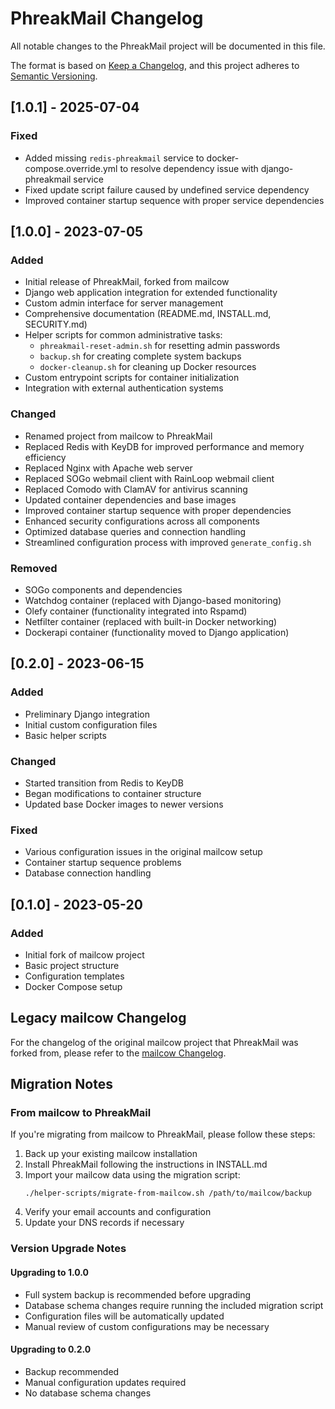 # PhreakMail Changelog

All notable changes to the PhreakMail project will be documented in this file.

The format is based on [Keep a Changelog](https://keepachangelog.com/en/1.0.0/),
and this project adheres to [Semantic Versioning](https://semver.org/spec/v2.0.0.html).

## [1.0.1] - 2025-07-04

### Fixed
- Added missing `redis-phreakmail` service to docker-compose.override.yml to resolve dependency issue with django-phreakmail service
- Fixed update script failure caused by undefined service dependency
- Improved container startup sequence with proper service dependencies

## [1.0.0] - 2023-07-05

### Added
- Initial release of PhreakMail, forked from mailcow
- Django web application integration for extended functionality
- Custom admin interface for server management
- Comprehensive documentation (README.md, INSTALL.md, SECURITY.md)
- Helper scripts for common administrative tasks:
  - `phreakmail-reset-admin.sh` for resetting admin passwords
  - `backup.sh` for creating complete system backups
  - `docker-cleanup.sh` for cleaning up Docker resources
- Custom entrypoint scripts for container initialization
- Integration with external authentication systems

### Changed
- Renamed project from mailcow to PhreakMail
- Replaced Redis with KeyDB for improved performance and memory efficiency
- Replaced Nginx with Apache web server
- Replaced SOGo webmail client with RainLoop webmail client
- Replaced Comodo with ClamAV for antivirus scanning
- Updated container dependencies and base images
- Improved container startup sequence with proper dependencies
- Enhanced security configurations across all components
- Optimized database queries and connection handling
- Streamlined configuration process with improved `generate_config.sh`

### Removed
- SOGo components and dependencies
- Watchdog container (replaced with Django-based monitoring)
- Olefy container (functionality integrated into Rspamd)
- Netfilter container (replaced with built-in Docker networking)
- Dockerapi container (functionality moved to Django application)

## [0.2.0] - 2023-06-15

### Added
- Preliminary Django integration
- Initial custom configuration files
- Basic helper scripts

### Changed
- Started transition from Redis to KeyDB
- Began modifications to container structure
- Updated base Docker images to newer versions

### Fixed
- Various configuration issues in the original mailcow setup
- Container startup sequence problems
- Database connection handling

## [0.1.0] - 2023-05-20

### Added
- Initial fork of mailcow project
- Basic project structure
- Configuration templates
- Docker Compose setup

## Legacy mailcow Changelog

For the changelog of the original mailcow project that PhreakMail was forked from, please refer to the [mailcow Changelog](https://github.com/mailcow/mailcow-dockerized/blob/master/CHANGELOG.md).

## Migration Notes

### From mailcow to PhreakMail

If you're migrating from mailcow to PhreakMail, please follow these steps:

1. Back up your existing mailcow installation
2. Install PhreakMail following the instructions in INSTALL.md
3. Import your mailcow data using the migration script:
   ```
   ./helper-scripts/migrate-from-mailcow.sh /path/to/mailcow/backup
   ```
4. Verify your email accounts and configuration
5. Update your DNS records if necessary

### Version Upgrade Notes

#### Upgrading to 1.0.0
- Full system backup is recommended before upgrading
- Database schema changes require running the included migration script
- Configuration files will be automatically updated
- Manual review of custom configurations may be necessary

#### Upgrading to 0.2.0
- Backup recommended
- Manual configuration updates required
- No database schema changes

